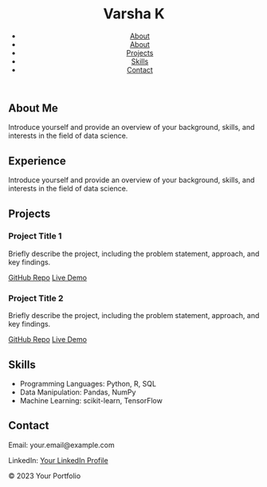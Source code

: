 
<!DOCTYPE html>
<html>
<head>
  <title>My Portfolio</title>
  <link rel="stylesheet" type="text/css" href="styles.css">
</head>
<body>
  <header>
    <h1>Varsha K</h1>
    <nav>
      <ul>
        <li><a href="#About">About</a></li>
        <li><a href="#Experience">About</a></li>
        <li><a href="#Projects">Projects</a></li>
        <li><a href="#Skills">Skills</a></li>
        <li><a href="#Contact">Contact</a></li>
      </ul>
    </nav>
  </header>

  <section id="About">
    <h2>About Me</h2>
    <p>Introduce yourself and provide an overview of your background, skills, and interests in the field of data science.</p>
  </section>
  
   <section id="Experience">
    <h2>Experience</h2>
    <p>Introduce yourself and provide an overview of your background, skills, and interests in the field of data science.</p>
  </section>

  <section id="Projects">
    <h2>Projects</h2>
    <div class="project">
      <h3>Project Title 1</h3>
      <p>Briefly describe the project, including the problem statement, approach, and key findings.</p>
      <a href="https://github.com/your-username/project-repo" class="button">GitHub Repo</a>
      <a href="https://your-project-demo.com" class="button">Live Demo</a>
    </div>
    <div class="Project">
      <h3>Project Title 2</h3>
      <p>Briefly describe the project, including the problem statement, approach, and key findings.</p>
      <a href="https://github.com/your-username/project-repo" class="button">GitHub Repo</a>
      <a href="https://your-project-demo.com" class="button">Live Demo</a>
    </div>
  </section>

  <section id="Skills">
    <h2>Skills</h2>
    <ul>
      <li>Programming Languages: Python, R, SQL</li>
      <li>Data Manipulation: Pandas, NumPy</li>
      <li>Machine Learning: scikit-learn, TensorFlow</li>
    </ul>
  </section>

  <section id="Contact">
    <h2>Contact</h2>
    <p>Email: your.email@example.com</p>
    <p>LinkedIn: <a href="https://www.linkedin.com/in/your-profile">Your LinkedIn Profile</a></p>
  </section>

  <footer>
    <p>&copy; 2023 Your Portfolio</p>
  </footer>
</body>
</html>
